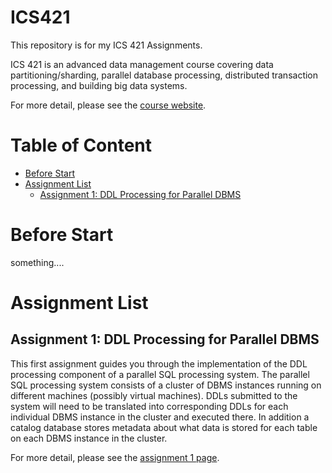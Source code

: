 # ICS421

This repository is for my ICS 421 Assignments.

ICS 421 is an advanced data management course covering data partitioning/sharding, parallel database processing, distributed transaction processing, and building big data systems. 

For more detail, please see the [course website](https://lipyeow.github.io/ics421s18/).

# Table of Content

  * [Before Start](#bs)
  * [Assignment List](#al)
    * [Assignment 1: DDL Processing for Parallel DBMS](#a1)


# <a name = "bs"></a> Before Start

something....

# <a name = "al"></a>Assignment List
## <a name = "a1"></a> Assignment 1: DDL Processing for Parallel DBMS

This first assignment guides you through the implementation of the DDL processing component of a parallel SQL processing system. The parallel SQL processing system consists of a cluster of DBMS instances running on different machines (possibly virtual machines). DDLs submitted to the system will need to be translated into corresponding DDLs for each individual DBMS instance in the cluster and executed there. In addition a catalog database stores metadata about what data is stored for each table on each DBMS instance in the cluster.

For more detail, please see the [assignment 1 page](https://lipyeow.github.io/ics421s18/morea/pardb/experience-hw1.html).
